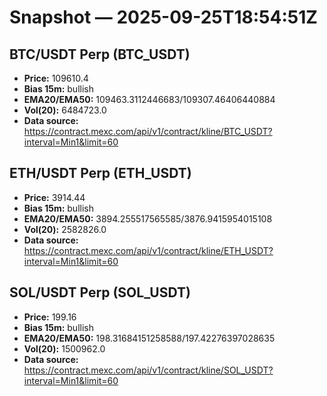 # Snapshot — 2025-09-25T18:54:51Z

## BTC/USDT Perp (BTC_USDT)
- **Price:** 109610.4
- **Bias 15m:** bullish
- **EMA20/EMA50:** 109463.3112446683/109307.46406440884
- **Vol(20):** 6484723.0
- **Data source:** https://contract.mexc.com/api/v1/contract/kline/BTC_USDT?interval=Min1&limit=60

## ETH/USDT Perp (ETH_USDT)
- **Price:** 3914.44
- **Bias 15m:** bullish
- **EMA20/EMA50:** 3894.255517565585/3876.9415954015108
- **Vol(20):** 2582826.0
- **Data source:** https://contract.mexc.com/api/v1/contract/kline/ETH_USDT?interval=Min1&limit=60

## SOL/USDT Perp (SOL_USDT)
- **Price:** 199.16
- **Bias 15m:** bullish
- **EMA20/EMA50:** 198.31684151258588/197.42276397028635
- **Vol(20):** 1500962.0
- **Data source:** https://contract.mexc.com/api/v1/contract/kline/SOL_USDT?interval=Min1&limit=60
